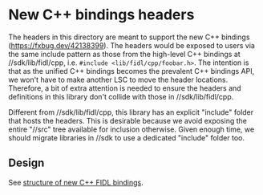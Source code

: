 # New C++ bindings headers

The headers in this directory are meant to support the new C++ bindings
(https://fxbug.dev/42138399). The headers would be exposed to users via the same include
pattern as those from the high-level C++ bindings at //sdk/lib/fidl/cpp,
i.e. `#include <lib/fidl/cpp/foobar.h>`. The intention is that as the unified
C++ bindings becomes the prevalent C++ bindings API, we won't have to make
another LSC to move the header locations. Therefore, a bit of extra attention is
needed to ensure the headers and definitions in this library don't collide with
those in //sdk/lib/fidl/cpp.

Different from //sdk/lib/fidl/cpp, this library has an explicit "include" folder
that hosts the headers. This is desirable because we avoid exposing the entire
"//src" tree available for inclusion otherwise. Given enough time, we should
migrate libraries in //sdk to use a dedicated "include" folder too.

## Design

See [structure of new C++ FIDL bindings](docs/structure-of-unified-cpp-fidl-bindings.md).
